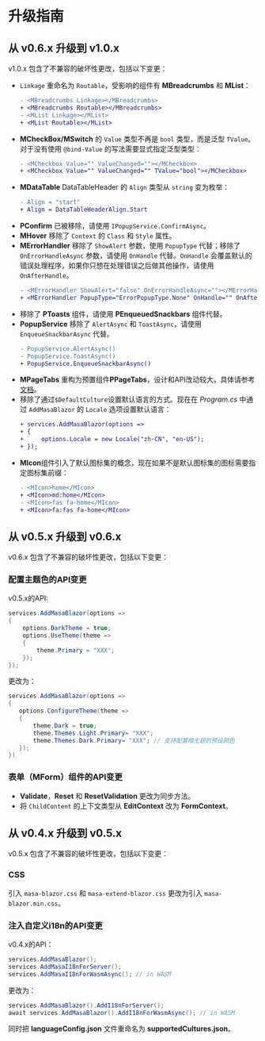 # 升级指南

## 从 v0.6.x 升级到 v1.0.x

v1.0.x 包含了不兼容的破坏性更改，包括以下变更：

- `Linkage` 重命名为 `Routable`，受影响的组件有 **MBreadcrumbs** 和 **MList**：
  ```diff
  - <MBreadcrumbs Linkage></MBreadcrumbs>
  + <MBreadcrumbs Routable></MBreadcrumbs>
  - <MList Linkage></MList>
  + <MList Routable></MList>
  ```
- **MCheckBox/MSwitch** 的 `Value` 类型不再是 `bool` 类型，而是泛型 `TValue`。对于没有使用 `@bind-Value` 的写法需要显式指定泛型类型：
  ```diff
  - <MCheckbox Value="" ValueChanged=""></MCheckbox>
  + <MCheckbox Value="" ValueChanged="" TValue="bool"></MCheckbox>
  ```
- **MDataTable** DataTableHeader 的 `Align` 类型从 `string` 变为枚举：
  ```diff
  - Align = "start"
  + Align = DataTableHeaderAlign.Start
  ```
- **PConfirm** 已被移除，请使用 `IPopupService.ConfirmAsync`。
- **MHover** 移除了 `Context` 的 `Class` 和 `Style` 属性。
- **MErrorHandler** 移除了 `ShowAlert` 参数，使用 `PopupType` 代替；移除了 `OnErrorHandleAsync` 参数，请使用 `OnHandle` 代替。`OnHandle` 会覆盖默认的错误处理程序，如果你只想在处理错误之后做其他操作，请使用 `OnAfterHandle`。
  ```diff
  - <MErrorHandler ShowAlert="false" OnErrorHandleAsync=""></MErrorHandler>
  + <MErrorHandler PopupType="ErrorPopupType.None" OnHandle="" OnAfterHandle=""></MErrorHandler>
  ```
- 移除了 **PToasts** 组件，请使用 **PEnqueuedSnackbars** 组件代替。
- **PopupService** 移除了 `AlertAsync` 和 `ToastAsync`，请使用 `EnqueueSnackbarAsync` 代替。
  ```diff
  - PopupService.AlertAsync()
  - PopupService.ToastAsync()
  + PopupService.EnqueueSnackbarAsync()
  ```
- **MPageTabs** 重构为预置组件**PPageTabs**，设计和API改动较大，具体请参考[文档](/blazor/components/page-tabs)。
- 移除了通过`$DefaultCulture`设置默认语言的方式。现在在 _Program.cs_ 中通过 `AddMasaBlazor` 的 `Locale` 选项设置默认语言：
  ```diff
  + services.AddMasaBlazor(options =>
  + {
  +     options.Locale = new Locale("zh-CN", "en-US");
  + });
  ```
- **MIcon**组件引入了默认图标集的概念，现在如果不是默认图标集的图标需要指定图标集前缀：
  ```diff
  - <MIcon>home</MIcon>
  + <MIcon>md:home</MIcon>
  - <MIcon>fas fa-home</MIcon>
  + <MIcon>fa:fas fa-home</MIcon>
  ```

## 从 v0.5.x 升级到 v0.6.x

v0.6.x 包含了不兼容的破坏性更改，包括以下变更：

### 配置主题色的API变更

v0.5.x的API:

```csharp
services.AddMasaBlazor(options =>
{
    options.DarkTheme = true;
    options.UseTheme(theme =>
    {
        theme.Primary = "XXX";
    });
});
```

更改为：

```csharp
services.AddMasaBlazor(options =>
{
   options.ConfigureTheme(theme =>
   {
       theme.Dark = true;
       theme.Themes.Light.Primary= "XXX";
       theme.Themes.Dark.Primary= "XXX"; // 支持配置暗主题的预设颜色
   });
})
```

### 表单（MForm）组件的API变更

- **Validate**，**Reset** 和 **ResetValidation** 更改为同步方法。
- 将 `ChildContent` 的上下文类型从 **EditContext** 改为 **FormContext**。

## 从 v0.4.x 升级到 v0.5.x

v0.5.x 包含了不兼容的破坏性更改，包括以下变更：

### CSS

引入 `masa-blazor.css` 和 `masa-extend-blazor.css` 更改为引入 `masa-blazor.min.css`。

### 注入自定义i18n的API变更

v0.4.x的API：

```csharp
services.AddMasaBlazor();
services.AddMasaI18nForServer();
services.AddMasaI18nForWasmAsync(); // in WASM
```


更改为：

```csharp
services.AddMasaBlazor().AddI18nForServer();
await services.AddMasaBlazor().AddI18nForWasmAsync(); // in WASM
```

同时把 **languageConfig.json** 文件重命名为 **supportedCultures.json**。
